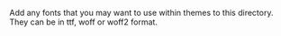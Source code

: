 Add any fonts that you may want to use within themes to this directory. They can be in ttf, woff or woff2 format.